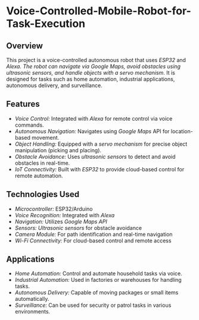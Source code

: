 # Voice-Controlled-Mobile-Robot-for-Task-Execution

## Overview

This project is a voice-controlled autonomous robot that uses _ESP32_ and _Alexa. The robot can navigate via Google Maps, avoid obstacles using ultrasonic sensors, and handle objects with a servo mechanism_. It is designed for tasks such as home automation, industrial applications, autonomous delivery, and surveillance.

## Features

- _Voice Control:_ Integrated with _Alexa_ for remote control via voice commands.
- _Autonomous Navigation:_ Navigates using _Google Maps_ API for location-based movement.
- _Object Handling:_ Equipped with a _servo mechanism_ for precise object manipulation (picking and placing).
- _Obstacle Avoidance:_ Uses _ultrasonic sensors_ to detect and avoid obstacles in real-time.
- _IoT Connectivity:_ Built with _ESP32_ to provide cloud-based control for remote automation.

## Technologies Used

- _Microcontroller:_ ESP32/Arduino
- _Voice Recognition:_ Integrated with _Alexa_
- _Navigation:_ Utilizes _Google Maps API_
- _Sensors:_ _Ultrasonic sensors_ for obstacle avoidance
- _Camera Module:_ For path identification and real-time navigation
- _Wi-Fi Connectivity:_ For cloud-based control and remote access

## Applications

- _Home Automation:_ Control and automate household tasks via voice.
- _Industrial Automation:_ Used in factories or warehouses for handling tasks.
- _Autonomous Delivery:_ Capable of moving packages or small items automatically.
- _Surveillance:_ Can be used for security or patrol tasks in various environments.
